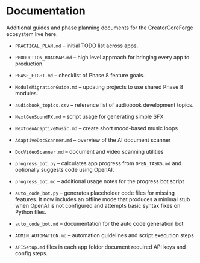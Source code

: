 # Documentation

Additional guides and phase planning documents for the CreatorCoreForge ecosystem live here.

- `PRACTICAL_PLAN.md` – initial TODO list across apps.
- `PRODUCTION_ROADMAP.md` – high level approach for bringing every app to production.
- `PHASE_EIGHT.md` – checklist of Phase 8 feature goals.
- `ModuleMigrationGuide.md` – updating projects to use shared Phase 8 modules.
- `audiobook_topics.csv` – reference list of audiobook development topics.
- `NextGenSoundFX.md` – script usage for generating simple SFX
- `NextGenAdaptiveMusic.md` – create short mood-based music loops
- `AdaptiveDocScanner.md` – overview of the AI document scanner
- `DocVideoScanner.md` – document and video scanning utilities
- `progress_bot.py` – calculates app progress from `OPEN_TASKS.md` and optionally suggests code using OpenAI.
- `progress_bot.md` – additional usage notes for the progress bot script
- `auto_code_bot.py` – generates placeholder code files for missing features. It now includes an offline mode that produces a minimal stub when OpenAI is not configured and attempts basic syntax fixes on Python files.
- `auto_code_bot.md` – documentation for the auto code generation bot
- `ADMIN_AUTOMATION.md` – automation guidelines and script execution steps

- `APISetup.md` files in each app folder document required API keys and config steps.
